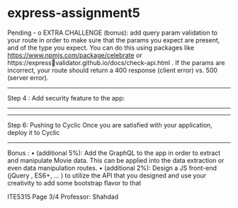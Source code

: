 # express-assignment5

Pending -
o EXTRA CHALLENGE (bonus): add query param validation to your route in order to make
sure that the params you expect are present, and of the type you expect. You can do
this using packages like https://www.npmjs.com/package/celebrate or https://expressvalidator.github.io/docs/check-api.html . If the params are incorrect, your route should
return a 400 response (client error) vs. 500 (server error).

---

Step 4 : Add security feature to the app:

---

---

Step 6: Pushing to Cyclic
Once you are satisfied with your application, deploy it to Cyclic

---

Bonus :
• (additional 5%): Add the GraphQL to the app in order to extract and manipulate Movie data.
This can be applied into the data extraction or even data manipulation routes.
• (additional 2%): Design a JS front-end (jQuery , ES6+, … ) to utilize the API that you designed
and use your creativity to add some bootstrap flavor to that

ITE5315 Page 3/4 Professor: Shahdad
